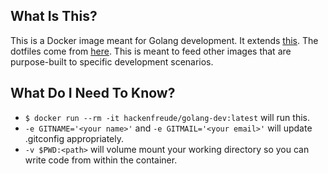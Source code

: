 ## What Is This?
This is a Docker image meant for Golang development. It extends [this](https://github.com/hackenfreude/docker-devenv). The dotfiles come from [here](https://github.com/hackenfreude/dotfiles). This is meant to feed other images that are purpose-built to specific development scenarios.

## What Do I Need To Know?
* `$ docker run --rm -it hackenfreude/golang-dev:latest` will run this.
* `-e GITNAME='<your name>'` and `-e GITMAIL='<your email>'` will update .gitconfig appropriately.
* `-v $PWD:<path>` will volume mount your working directory so you can write code from within the container.

